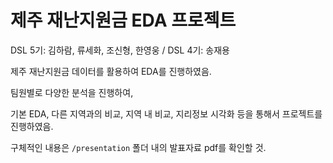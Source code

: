 # 제주 재난지원금 EDA 프로젝트

DSL 5기: 김하람, 류세화, 조신형, 한영웅 / DSL 4기: 송재용



제주 재난지원금 데이터를 활용하여 EDA를 진행하였음.

팀원별로 다양한 분석을 진행하여,

기본 EDA, 다른 지역과의 비교, 지역 내 비교, 지리정보 시각화 등을 통해서 프로젝트를 진행하였음.



구체적인 내용은 `/presentation` 폴더 내의 발표자료 pdf를 확인할 것.
